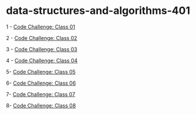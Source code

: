 # data-structures-and-algorithms-401
1 - [Code Challenge: Class 01](https://github.com/MURADALSHORMAN/data-structures-and-algorithms-401/blob/array-reverse/README.md)

2 - [Code Challenge: Class 02](https://github.com/MURADALSHORMAN/data-structures-and-algorithms-401/blob/array-insert-shift/README.md)

3 - [Code Challenge: Class 03](https://github.com/MURADALSHORMAN/data-structures-and-algorithms-401/blob/array-binary-search/README.md)

4 - [Code Challenge: Class 04](https://github.com/MURADALSHORMAN/data-structures-and-algorithms-401/blob/Interviews/README.md)

5-  [Code Challenge: Class 05](https://github.com/MURADALSHORMAN/data-structures-and-algorithms-401/tree/linked-list)

6- [Code Challenge: Class 06](https://github.com/MURADALSHORMAN/data-structures-and-algorithms-401/tree/linked-list-insertions)

7- [Code Challenge: Class 07](https://github.com/MURADALSHORMAN/data-structures-and-algorithms-401/pull/3)

8- [Code Challenge: Class 08](https://github.com/MURADALSHORMAN/data-structures-and-algorithms-401/tree/linked-list-zip)

